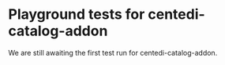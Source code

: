 # Playground tests for centedi-catalog-addon
We are still awaiting the first test run for centedi-catalog-addon.
